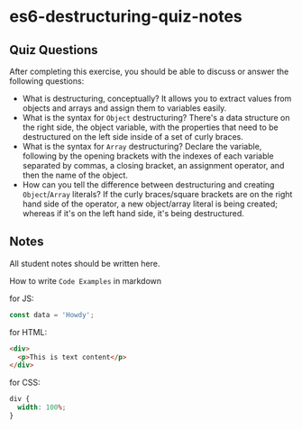 # es6-destructuring-quiz-notes

## Quiz Questions

After completing this exercise, you should be able to discuss or answer the following questions:

- What is destructuring, conceptually?
  It allows you to extract values from objects and arrays and assign them to variables easily.
- What is the syntax for `Object` destructuring?
  There's a data structure on the right side, the object variable, with the properties that need to be destructured on the left side inside of a set of curly braces.
- What is the syntax for `Array` destructuring?
  Declare the variable, following by the opening brackets with the indexes of each variable separated by commas, a closing bracket, an assignment operator, and then the name of the object.
- How can you tell the difference between destructuring and creating `Object`/`Array` literals?
  If the curly braces/square brackets are on the right hand side of the operator, a new object/array literal is being created; whereas if it's on the left hand side, it's being destructured.

## Notes

All student notes should be written here.

How to write `Code Examples` in markdown

for JS:

```javascript
const data = 'Howdy';
```

for HTML:

```html
<div>
  <p>This is text content</p>
</div>
```

for CSS:

```css
div {
  width: 100%;
}
```
